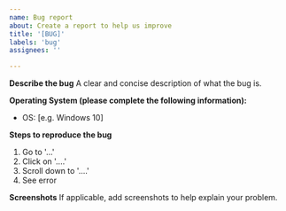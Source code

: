 ```yaml
---
name: Bug report
about: Create a report to help us improve
title: '[BUG]'
labels: 'bug'
assignees: ''

---
```


**Describe the bug**
A clear and concise description of what the bug is.

**Operating System (please complete the following information):**
 - OS: [e.g. Windows 10] 

**Steps to reproduce the bug** 
1. Go to '...'
2. Click on '....'
3. Scroll down to '....'
4. See error
 
**Screenshots**
If applicable, add screenshots to help explain your problem.


 
